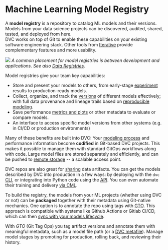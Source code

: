 # Machine Learning Model Registry

A **model registry** is a repository to catalog ML models and their versions.
Models from your data science projects can be discovered, audited, shared,
tested, and deployed from here.  
DVC works on top of Git to enable these capabilities on your existing software
engineering stack. Other tools from [Iterative](https://iterative.ai/) provide
complementary features and more usability.

![](/img/ml_model_registry_placement.jpg) _A common placement for model
registries is between development and applications. See also [Data Registries]._

[data registries]: /doc/use-cases/data-registries

Model registries give your team key capabilities:

- Store and present your models to others, from early-stage [experiment] results
  to production-ready models.
- Collect, organize, and track the [versions] of different models effectively;
  with full data provenance and lineage trails based on [reproducible modeling].
- Save performance [metrics and plots] or other metadata to evaluate or compare
  models.
- An interface to access specific model versions from other systems (e.g. in
  CI/CD or production environments)

[experiment]: /doc/user-guide/experiment-management
[versions]: /doc/use-cases/versioning-data-and-model-files
[reproducible modeling]: /doc/start/data-pipelines
[metrics and plots]: /doc/start/metrics-parameters-plots

Many of these benefits are built into DVC: Your [modeling process] and
performance information become **codified** in Git-based <abbr>DVC
projects</abbr>. This makes it possible to manage them with standard GitOps
workflows along with code. Large model files are stored separately and
efficiently, and can be pushed to [remote storage] -- a scalable access point.

DVC repos are also great for [sharing] data artifacts. You can get the models
described by DVC into production in a few ways: by deploying with the `dvc`
[CLI], or integrating into Python code using the [API]. You can even automate
their training and delivery [via CML].

To build the registry, the models from your ML projects (whether using DVC or
not) can be **packaged** together with their metadata using Git-native
mechanics. One option is to annotate the repo using tags with [GTO]. This
approach is compatible with systems like Github Actions or Gitlab CI/CD, which
can then [sync with your models lifecycle].

With _GTO_ (Git Tag Ops) you tag artifact versions and annotate them with
meaningful metadata, such as a model file path (or a [DVC metafile]). Manage
model stages by promoting for production, rolling back, and reviewing their
history.

[modeling process]: doc/start/data-pipelines
[remote storage]: /doc/command-reference/remote
[sharing]: /doc/start/data-and-model-access
[cli]: /doc/command-reference
[api]: /doc/api-reference
[via cml]: https://cml.dev/doc/cml-with-dvc
[gto]: https://github.com/iterative/gto
[sync with your models lifecycle]:
  https://github.com/iterative/gto#getting-right-versions-in-downstream-systems
[dvc metafile]: doc/user-guide/project-structure

